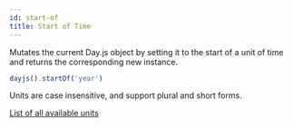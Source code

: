 ```yaml
---
id: start-of
title: Start of Time
---
```


Mutates the current Day.js object by setting it to the start of a unit of time and returns the corresponding new instance.

```js
dayjs().startOf('year')
```

Units are case insensitive, and support plural and short forms.

[List of all available units](../get-set/get#list-of-all-available-units)
